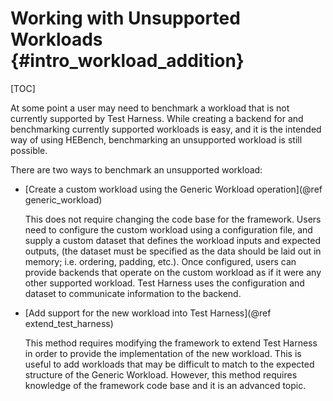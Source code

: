 Working with Unsupported Workloads {#intro_workload_addition}
========================

[TOC]

At some point a user may need to benchmark a workload that is not currently supported by Test Harness. While creating a backend for and benchmarking currently supported workloads is easy, and it is the intended way of using HEBench, benchmarking an unsupported workload is still possible.

There are two ways to benchmark an unsupported workload:

- [Create a custom workload using the Generic Workload operation](@ref generic_workload)
  
  This does not require changing the code base for the framework. Users need to configure the custom workload using a configuration file, and supply a custom dataset that defines the workload inputs and expected outputs, (the dataset must be specified as the data should be laid out in memory; i.e. ordering, padding, etc.). Once configured, users can provide backends that operate on the custom workload as if it were any other supported workload. Test Harness uses the configuration and dataset to communicate information to the backend.
- [Add support for the new workload into Test Harness](@ref extend_test_harness)
  
  This method requires modifying the framework to extend Test Harness in order to provide the implementation of the new workload. This is useful to add workloads that may be difficult to match to the expected structure of the Generic Workload. However, this method requires knowledge of the framework code base and it is an advanced topic.
